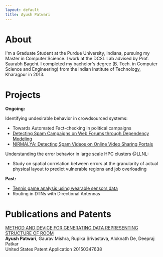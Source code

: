 ```yaml
---
layout: default
title: Ayush Patwari
---
```

# About

I'm a Graduate Student at the Purdue University, Indiana, pursuing my 
Master in Computer Science. I work at the DCSL Lab advised by Prof. Saurabh Bagchi. I completed my bachelor's 
degree (B. Tech. in Computer Science and Engineering) from the Indian Institute 
of Technology, Kharagpur in 2013.

# Projects

**Ongoing:**

Identifying undesirable behavior in crowdsourced systems: 

* Towards Automated Fact-checking in political campaigns 
* [Detecting Spam Campaigns on Web Forums through Dependency Modeling]()
* [NIRMALYA: Detecting Spam Videos on Online Video Sharing Portals]()

Understanding the error behavior in large scale HPC clusters @LLNL:

* Study on spatial correlation between errors at the granularity of actual physical layout to predict vulnerable regions and job overloading

**Past:**

* [Tennis game analysis using wearable sensors data]()
* Routing in DTNs with Directional Antennas

# Publications and Patents

[METHOD AND DEVICE FOR GENERATING DATA REPRESENTING STRUCTURE OF ROOM](http://www.freepatentsonline.com/20150347638.pdf)<br>
**Ayush Patwari**, Gaurav Mishra, Rupika Srivastava, Aloknath De, Deepraj Patkar<br>
United States Patent Application 20150347638

